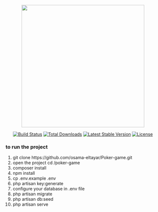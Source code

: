 <p align="center"><img src="https://res.cloudinary.com/dtfbvvkyp/image/upload/v1566331377/laravel-logolockup-cmyk-red.svg" width="400"></p>

<p align="center">
<a href="https://travis-ci.org/laravel/framework"><img src="https://travis-ci.org/laravel/framework.svg" alt="Build Status"></a>
<a href="https://packagist.org/packages/laravel/framework"><img src="https://poser.pugx.org/laravel/framework/d/total.svg" alt="Total Downloads"></a>
<a href="https://packagist.org/packages/laravel/framework"><img src="https://poser.pugx.org/laravel/framework/v/stable.svg" alt="Latest Stable Version"></a>
<a href="https://packagist.org/packages/laravel/framework"><img src="https://poser.pugx.org/laravel/framework/license.svg" alt="License"></a>
</p>

<h3>to run the project </h3>
<ol>
  <li>git clone https://github.com/osama-eltayar/Poker-game.git </li>
  <li>open the project  cd /poker-game</li>
  <li>composer install</li>
  <li>npm install</li>
  <li>cp .env.example .env</li>
  <li>php artisan key:generate</li>
  <li>configure your database in .env file</li>
  <li>php artisan migrate</li>
  <li>php artisan db:seed</li>
  <li>php artisan serve</li>

</ol>
